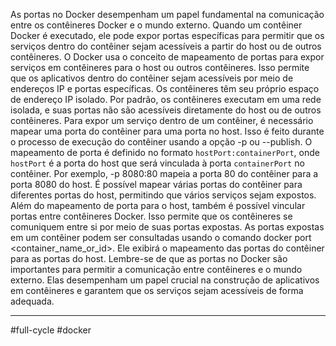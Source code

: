 As portas no Docker desempenham um papel fundamental na comunicação entre os contêineres Docker e o mundo externo. Quando um contêiner Docker é executado, ele pode expor portas específicas para permitir que os serviços dentro do contêiner sejam acessíveis a partir do host ou de outros contêineres.
O Docker usa o conceito de mapeamento de portas para expor serviços em contêineres para o host ou outros contêineres. Isso permite que os aplicativos dentro do contêiner sejam acessíveis por meio de endereços IP e portas específicas.
Os contêineres têm seu próprio espaço de endereço IP isolado. Por padrão, os contêineres executam em uma rede isolada, e suas portas não são acessíveis diretamente do host ou de outros contêineres.
Para expor um serviço dentro de um contêiner, é necessário mapear uma porta do contêiner para uma porta no host. Isso é feito durante o processo de execução do contêiner usando a opção -p ou --publish.
O mapeamento de porta é definido no formato `hostPort:containerPort`, onde `hostPort` é a porta do host que será vinculada à porta `containerPort` no contêiner. Por exemplo, -p 8080:80 mapeia a porta 80 do contêiner para a porta 8080 do host.
É possível mapear várias portas do contêiner para diferentes portas do host, permitindo que vários serviços sejam expostos.
Além do mapeamento de porta para o host, também é possível vincular portas entre contêineres Docker. Isso permite que os contêineres se comuniquem entre si por meio de suas portas expostas.
As portas expostas em um contêiner podem ser consultadas usando o comando docker port <container_name_or_id>. Ele exibirá o mapeamento das portas do contêiner para as portas do host.
Lembre-se de que as portas no Docker são importantes para permitir a comunicação entre contêineres e o mundo externo. Elas desempenham um papel crucial na construção de aplicativos em contêineres e garantem que os serviços sejam acessíveis de forma adequada.

---
#full-cycle #docker
